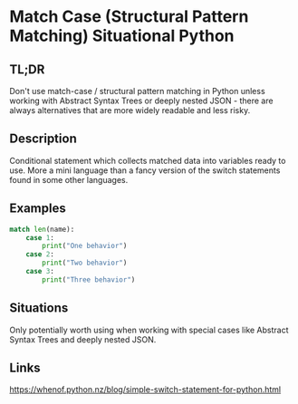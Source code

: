 Match Case (Structural Pattern Matching) <a class="status situational">Situational Python</a>
========================================

TL;DR
-----

Don't use match-case / structural pattern matching in Python unless working with Abstract Syntax Trees or deeply nested JSON - there are always alternatives that are more widely readable and less risky.

Description
-----------

Conditional statement which collects matched data into variables ready to use. More a mini language than a fancy version of the switch statements found in some other languages.

Examples
--------

```python
match len(name):
    case 1:
        print("One behavior")
    case 2:
        print("Two behavior")
    case 3:
        print("Three behavior")
```

Situations
----------

Only potentially worth using when working with special cases like Abstract Syntax Trees and deeply nested JSON.

Links
-----

https://whenof.python.nz/blog/simple-switch-statement-for-python.html
